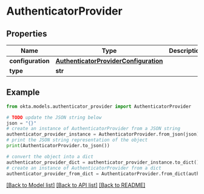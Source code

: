 # AuthenticatorProvider


## Properties

Name | Type | Description | Notes
------------ | ------------- | ------------- | -------------
**configuration** | [**AuthenticatorProviderConfiguration**](AuthenticatorProviderConfiguration.md) |  | [optional] 
**type** | **str** |  | [optional] 

## Example

```python
from okta.models.authenticator_provider import AuthenticatorProvider

# TODO update the JSON string below
json = "{}"
# create an instance of AuthenticatorProvider from a JSON string
authenticator_provider_instance = AuthenticatorProvider.from_json(json)
# print the JSON string representation of the object
print(AuthenticatorProvider.to_json())

# convert the object into a dict
authenticator_provider_dict = authenticator_provider_instance.to_dict()
# create an instance of AuthenticatorProvider from a dict
authenticator_provider_from_dict = AuthenticatorProvider.from_dict(authenticator_provider_dict)
```
[[Back to Model list]](../README.md#documentation-for-models) [[Back to API list]](../README.md#documentation-for-api-endpoints) [[Back to README]](../README.md)



